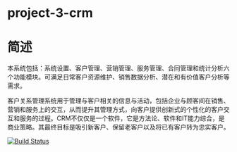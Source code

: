 # project-3-crm

# 简述

本系统包括：系统设置、客户管理、营销管理、服务管理、合同管理和统计分析六个功能模块。可满足日常客户资源维护、销售数据分析、潜在和有价值客户分析等需求。

客户关系管理系统用于管理与客户相关的信息与活动，包括企业与顾客间在销售、营销和服务上的交互，从而提升其管理方式，向客户提供创新式的个性化的客户交互和服务的过程。CRM不仅仅是一个软件，它是方法论、软件和IT能力综合，是商业策略。其最终目标是吸引新客户、保留老客户以及将已有客户转为忠实客户。


[![Build Status](https://travis-ci.org/moshuying/project-3-crm.svg?branch=main)](https://travis-ci.org/moshuying/project-3-crm)
